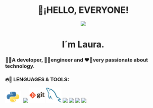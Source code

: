 <div id="header" align="center">
    <h1 align="center">👋¡HELLO, EVERYONE!</h2>
    <img src="[https://media.giphy.com/media/l3V0dy1zzyjbYTQQM/giphy.gif](https://firefly.adobe.com/public/t2i?id=urn:aaid:sc:VA6C2:87778c9c-ed91-4e02-9793-13cc037bce50)" width="300" />
    <h1 align="center">I´m Laura.</h2>
    <h3 align="left"> 👩‍💻A developer, 👷‍♀️engineer and ❤️‍🔥very passionate about technology. 
    </h3> 
 
<div align="left">
<h3> 🔥🔧 LENGUAGES & TOOLS:</h3>
<div>
    <img src="https://github.com/devicons/devicon/blob/master/icons/python/python-original.svg" title="Git" alt="Git"
    width="50" height="40"/>&nbsp;
    <img width="50" src="https://cdn-icons-png.flaticon.com/512/5968/5968282.png">
    <img src="https://github.com/devicons/devicon/blob/master/icons/git/git-original-wordmark.svg" title="Git" alt="Git"
    width="50" height="50"/>
    <img src="https://github.com/devicons/devicon/blob/master/icons/mysql/mysql-plain.svg" title="Git" alt="Git"
    width="50" height="50"/>
    <img width="50" src="https://mpng.subpng.com/20190111/thz/kisspng-mongodb-logo-database-nosql-postgresql-how-to-create-an-outstanding-tech-stack-clickup-bl-5c391bdf9cff48.4731136215472465596431.jpg">
    <img width="50" src="https://w7.pngwing.com/pngs/559/367/png-transparent-postgresql-object-relational-database-oracle-database-freebsd-icon-text-logo-head.png">
    <img width="50" src="https://miro.medium.com/max/720/1*nvtdCw77Al6LgV8wt_ma6Q.webp">
    <img width="50" src="https://cdn.icon-icons.com/icons2/2415/PNG/512/django_original_logo_icon_146559.png"
    </div>
</div>    
